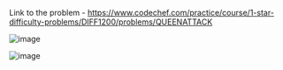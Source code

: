 Link to the problem - https://www.codechef.com/practice/course/1-star-difficulty-problems/DIFF1200/problems/QUEENATTACK


![image](https://github.com/Haleshot/Competitive-Programming/assets/57552973/63708cd0-6f34-4c5c-9532-ca8f9617aed1)

![image](https://github.com/Haleshot/Competitive-Programming/assets/57552973/f83d522e-2843-45a9-b31c-33b722b2a15a)
